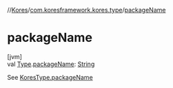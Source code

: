 //[Kores](../../index.md)/[com.koresframework.kores.type](index.md)/[packageName](package-name.md)

# packageName

[jvm]\
val [Type](https://docs.oracle.com/javase/8/docs/api/java/lang/reflect/Type.html).[packageName](package-name.md): [String](https://kotlinlang.org/api/latest/jvm/stdlib/kotlin/-string/index.html)

See [KoresType.packageName](-kores-type/package-name.md)
